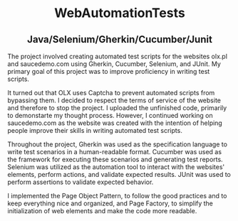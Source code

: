 <h1 align="center">WebAutomationTests</h1>
<h2 align="center">Java/Selenium/Gherkin/Cucumber/Junit</h2>


The project involved creating automated test scripts for the websites olx.pl and saucedemo.com using Gherkin, Cucumber, Selenium, and JUnit. My primary goal of this project was to improve proficiency in writing test scripts.

It turned out that OLX uses Captcha to prevent automated scripts from bypassing them. I decided to respect the terms of service of the website and therefore to stop the project. I uploaded the unfinished code, primarily to demonstarte my thought process. 
However, I continued working on saucedemo.com as the website was created with the intention of helping people improve their skills in writing automated test scripts.

Throughout the project, Gherkin was used as the specification language to write test scenarios in a human-readable format. Cucumber was used as the framework for executing these scenarios and generating test reports. Selenium was utilized as the automation tool to interact with the websites' elements, perform actions, and validate expected results. JUnit was used to perform assertions to validate expected behavior.

I implemented the Page Object Pattern, to follow the good practices and to keep everything nice and organized, and Page Factory, to simplify the initialization of web elements and make the code more readable.
